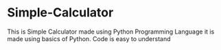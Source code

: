 # Simple-Calculator
This is Simple Calculator made using Python Programming Language it is made using basics of Python. Code is easy to understand
